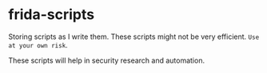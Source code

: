 # frida-scripts

Storing scripts as I write them. These scripts might not be very efficient. ```Use at your own risk```.

These scripts will help in security research and automation.
